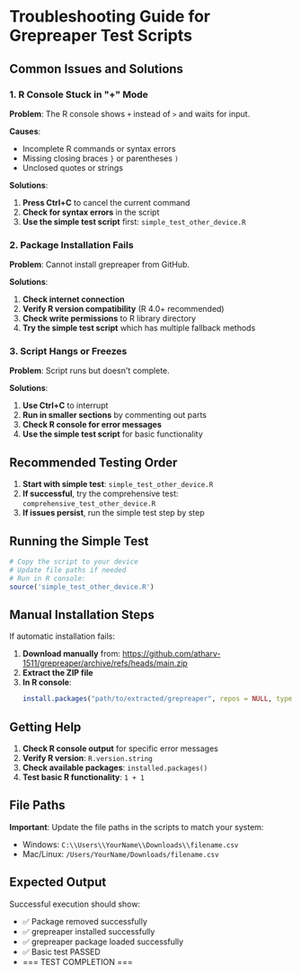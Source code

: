 # Troubleshooting Guide for Grepreaper Test Scripts

## Common Issues and Solutions

### 1. R Console Stuck in "+" Mode

**Problem**: The R console shows `+` instead of `>` and waits for input.

**Causes**:
- Incomplete R commands or syntax errors
- Missing closing braces `}` or parentheses `)`
- Unclosed quotes or strings

**Solutions**:
1. **Press Ctrl+C** to cancel the current command
2. **Check for syntax errors** in the script
3. **Use the simple test script** first: `simple_test_other_device.R`

### 2. Package Installation Fails

**Problem**: Cannot install grepreaper from GitHub.

**Solutions**:
1. **Check internet connection**
2. **Verify R version compatibility** (R 4.0+ recommended)
3. **Check write permissions** to R library directory
4. **Try the simple test script** which has multiple fallback methods

### 3. Script Hangs or Freezes

**Problem**: Script runs but doesn't complete.

**Solutions**:
1. **Use Ctrl+C** to interrupt
2. **Run in smaller sections** by commenting out parts
3. **Check R console for error messages**
4. **Use the simple test script** for basic functionality

## Recommended Testing Order

1. **Start with simple test**: `simple_test_other_device.R`
2. **If successful**, try the comprehensive test: `comprehensive_test_other_device.R`
3. **If issues persist**, run the simple test step by step

## Running the Simple Test

```r
# Copy the script to your device
# Update file paths if needed
# Run in R console:
source('simple_test_other_device.R')
```

## Manual Installation Steps

If automatic installation fails:

1. **Download manually** from: https://github.com/atharv-1511/grepreaper/archive/refs/heads/main.zip
2. **Extract the ZIP file**
3. **In R console**:
   ```r
   install.packages("path/to/extracted/grepreaper", repos = NULL, type = "source")
   ```

## Getting Help

1. **Check R console output** for specific error messages
2. **Verify R version**: `R.version.string`
3. **Check available packages**: `installed.packages()`
4. **Test basic R functionality**: `1 + 1`

## File Paths

**Important**: Update the file paths in the scripts to match your system:
- Windows: `C:\\Users\\YourName\\Downloads\\filename.csv`
- Mac/Linux: `/Users/YourName/Downloads/filename.csv`

## Expected Output

Successful execution should show:
- ✅ Package removed successfully
- ✅ grepreaper installed successfully
- ✅ grepreaper package loaded successfully
- ✅ Basic test PASSED
- === TEST COMPLETION ===
